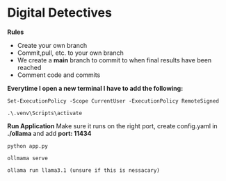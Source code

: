 # Digital Detectives 

**Rules**
- Create your own branch 
- Commit,pull, etc. to your own branch 
- We create a **main** branch to commit to when final results have been reached
- Comment code and commits

**Everytime I open a new terminal I have to add the following:**
```
Set-ExecutionPolicy -Scope CurrentUser -ExecutionPolicy RemoteSigned
```
```
.\.venv\Scripts\activate       
```

**Run Application** 
Make sure it runs on the right port, create config.yaml in **./ollama** and add **port: 11434**
```
python app.py
```
```
ollmama serve
```
```
ollama run llama3.1 (unsure if this is nessacary)
```
